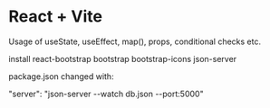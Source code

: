 # React + Vite

Usage of useState, useEffect, map(), props, conditional checks etc. 

install react-bootstrap bootstrap bootstrap-icons json-server 

package.json changed with:

"server": "json-server --watch db.json --port:5000"


